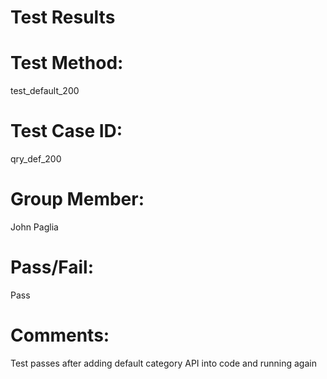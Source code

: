 # Test Results

# Test Method:
test_default_200

# Test Case ID:
qry_def_200

# Group Member:
John Paglia

# Pass/Fail:
Pass

# Comments:
Test passes after adding default category API into code and running again


